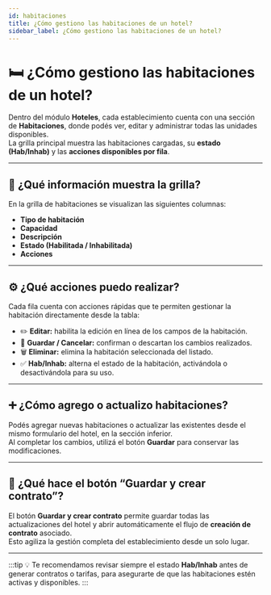 ```yaml
---
id: habitaciones
title: ¿Cómo gestiono las habitaciones de un hotel?
sidebar_label: ¿Cómo gestiono las habitaciones de un hotel?
---
```


# 🛏️ ¿Cómo gestiono las habitaciones de un hotel?

Dentro del módulo **Hoteles**, cada establecimiento cuenta con una sección de **Habitaciones**, donde podés ver, editar y administrar todas las unidades disponibles.  
La grilla principal muestra las habitaciones cargadas, su **estado (Hab/Inhab)** y las **acciones disponibles por fila**.

---

## 🧾 ¿Qué información muestra la grilla?

En la grilla de habitaciones se visualizan las siguientes columnas:

- **Tipo de habitación**  
- **Capacidad**  
- **Descripción**  
- **Estado (Habilitada / Inhabilitada)**  
- **Acciones**  

---

## ⚙️ ¿Qué acciones puedo realizar?

Cada fila cuenta con acciones rápidas que te permiten gestionar la habitación directamente desde la tabla:

- ✏️ **Editar:** habilita la edición en línea de los campos de la habitación.  
- 💾 **Guardar / Cancelar:** confirman o descartan los cambios realizados.  
- 🗑️ **Eliminar:** elimina la habitación seleccionada del listado.  
- ✅ **Hab/Inhab:** alterna el estado de la habitación, activándola o desactivándola para su uso.

---

## ➕ ¿Cómo agrego o actualizo habitaciones?

Podés agregar nuevas habitaciones o actualizar las existentes desde el mismo formulario del hotel, en la sección inferior.  
Al completar los cambios, utilizá el botón **Guardar** para conservar las modificaciones.

---

## 🧩 ¿Qué hace el botón “Guardar y crear contrato”?

El botón **Guardar y crear contrato** permite guardar todas las actualizaciones del hotel y abrir automáticamente el flujo de **creación de contrato** asociado.  
Esto agiliza la gestión completa del establecimiento desde un solo lugar.

---

:::tip
💡 Te recomendamos revisar siempre el estado **Hab/Inhab** antes de generar contratos o tarifas, para asegurarte de que las habitaciones estén activas y disponibles.
:::
